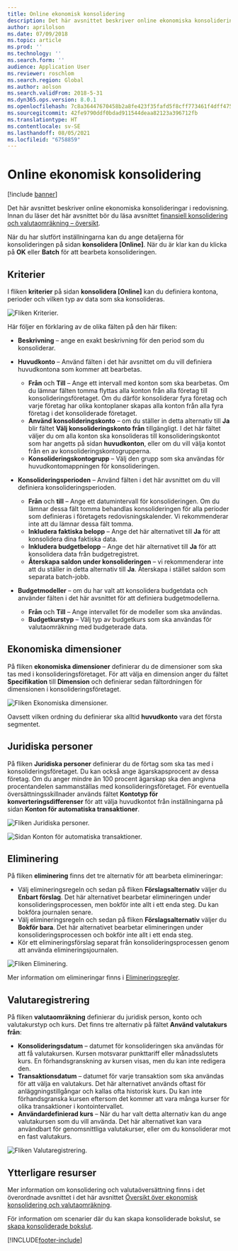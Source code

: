 ```yaml
---
title: Online ekonomisk konsolidering
description: Det här avsnittet beskriver online ekonomiska konsolideringar i redovisning.
author: aprilolson
ms.date: 07/09/2018
ms.topic: article
ms.prod: ''
ms.technology: ''
ms.search.form: ''
audience: Application User
ms.reviewer: roschlom
ms.search.region: Global
ms.author: aolson
ms.search.validFrom: 2018-5-31
ms.dyn365.ops.version: 8.0.1
ms.openlocfilehash: 7c8a36447670458b2a8fe423f35fafd5f8cff773461f4dff47577e52573abc3a
ms.sourcegitcommit: 42fe9790ddf0bdad911544deaa82123a396712fb
ms.translationtype: HT
ms.contentlocale: sv-SE
ms.lasthandoff: 08/05/2021
ms.locfileid: "6758859"
---
```

# <a name="online-financial-consolidations"></a>Online ekonomisk konsolidering

[!include [banner](../includes/banner.md)]

Det här avsnittet beskriver online ekonomiska konsolideringar i redovisning. Innan du läser det här avsnittet bör du läsa avsnittet [finansiell konsolidering och valutaomräkning – översikt](financial-consolidations-currency-translation.md).

När du har slutfört inställningarna kan du ange detaljerna för konsolideringen på sidan **konsolidera [Online]**. När du är klar kan du klicka på **OK** eller **Batch** för att bearbeta konsolideringen.

## <a name="criteria"></a>Kriterier
I fliken **kriterier** på sidan **konsolidera [Online]** kan du definiera kontona, perioder och vilken typ av data som ska konsolideras.

![Fliken Kriterier.](./media/criteria-consolidate-online.png "Fliken Kriterier")

Här följer en förklaring av de olika fälten på den här fliken:

- **Beskrivning** – ange en exakt beskrivning för den period som du konsoliderar.
- **Huvudkonto** – Använd fälten i det här avsnittet om du vill definiera huvudkontona som kommer att bearbetas.

    - **Från** och **Till** – Ange ett intervall med konton som ska bearbetas. Om du lämnar fälten tomma flyttas alla konton från alla företag till konsolideringsföretaget. Om du därför konsoliderar fyra företag och varje företag har olika kontoplaner skapas alla konton från alla fyra företag i det konsoliderade företaget.
    - **Använd konsolideringskonto** – om du ställer in detta alternativ till **Ja** blir fältet **Välj konsolideringskonto från** tillgängligt. I det här fältet väljer du om alla konton ska konsolideras till konsolideringskontot som har angetts på sidan **huvudkonton**, eller om du vill välja kontot från en av konsolideringskontogrupperna.
    - **Konsolideringskontogrupp** – Välj den grupp som ska användas för huvudkontomappningen för konsolideringen.

- **Konsolideringsperioden** – Använd fälten i det här avsnittet om du vill definiera konsolideringsperioden.

    - **Från** och **till** – Ange ett datumintervall för konsolideringen. Om du lämnar dessa fält tomma behandlas konsolideringen för alla perioder som definieras i företagets redovisningskalender. Vi rekommenderar inte att du lämnar dessa fält tomma.
    - **Inkludera faktiska belopp** – Ange det här alternativet till **Ja** för att konsolidera dina faktiska data.
    - **Inkludera budgetbelopp** – Ange det här alternativet till **Ja** för att konsolidera data från budgetregistret.
    - **Återskapa saldon under konsolideringen** – vi rekommenderar inte att du ställer in detta alternativ till **Ja**. Återskapa i stället saldon som separata batch-jobb.

- **Budgetmodeller** – om du har valt att konsolidera budgetdata och använder fälten i det här avsnittet för att definiera budgetmodellerna.

    - **Från** och **Till** – Ange intervallet för de modeller som ska användas.
    - **Budgetkurstyp** – Välj typ av budgetkurs som ska användas för valutaomräkning med budgeterade data.

## <a name="financial-dimensions"></a>Ekonomiska dimensioner
På fliken **ekonomiska dimensioner** definierar du de dimensioner som ska tas med i konsolideringsföretaget. För att välja en dimension anger du fältet **Specifikation** till **Dimension** och definierar sedan fältordningen för dimensionen i konsolideringsföretaget.

![Fliken Ekonomiska dimensioner.](./media/financial-dimensions-cons.png "Fliken Ekonomiska dimensioner")

Oavsett vilken ordning du definierar ska alltid **huvudkonto** vara det första segmentet.

## <a name="legal-entities"></a>Juridiska personer
På fliken **Juridiska personer** definierar du de förtag som ska tas med i konsolideringsföretaget. Du kan också ange ägarskapsprocent av dessa företag. Om du anger mindre än 100 procent ägarskap ska den angivna procentandelen sammanställas med konsolideringsföretaget. För eventuella översättningsskillnader används fältet **Kontotyp för konverteringsdifferenser** för att välja huvudkontot från inställningarna på sidan **Konton för automatiska transaktioner**.

![Fliken Juridiska personer.](./media/legal-entities-cons.png "Fliken Juridiska personer")

![Sidan Konton för automatiska transaktioner.](./media/accounts-for-automatic-cons.png "Sidan Konton för automatiska transaktioner")

## <a name="elimination"></a>Eliminering
På fliken **eliminering** finns det tre alternativ för att bearbeta elimineringar:

- Välj elimineringsregeln och sedan på fliken **Förslagsalternativ** väljer du **Enbart förslag**. Det här alternativet bearbetar elimineringen under konsolideringsprocessen, men bokför inte allt i ett enda steg. Du kan bokföra journalen senare.
- Välj elimineringsregeln och sedan på fliken **Förslagsalternativ** väljer du **Bokför bara**. Det här alternativet bearbetar elimineringen under konsolideringsprocessen och bokför inte allt i ett enda steg.
- Kör ett elimineringsförslag separat från konsolideringsprocessen genom att använda elimineringsjournalen.

![Fliken Eliminering.](./media/elimination-cons-onl.png "Fliken Eliminering")

Mer information om elimineringar finns i [Elimineringsregler](./elimination-rules.md).

## <a name="currency-translation"></a>Valutaregistrering
På fliken **valutaomräkning** definierar du juridisk person, konto och valutakurstyp och kurs. Det finns tre alternativ på fältet **Använd valutakurs från**:

- **Konsolideringsdatum** – datumet för konsolideringen ska användas för att få valutakursen. Kursen motsvarar punkttariff eller månadsslutets kurs. En förhandsgranskning av kursen visas, men du kan inte redigera den.
- **Transaktionsdatum** – datumet för varje transaktion som ska användas för att välja en valutakurs. Det här alternativet används oftast för anläggningstillgångar och kallas ofta historisk kurs. Du kan inte förhandsgranska kursen eftersom det kommer att vara många kurser för olika transaktioner i kontointervallet.
- **Användardefinierad kurs** – När du har valt detta alternativ kan du ange valutakursen som du vill använda. Det här alternativet kan vara användbart för genomsnittliga valutakurser, eller om du konsoliderar mot en fast valutakurs.

![Fliken Valutaregistrering.](./media/currency-translation-cons-online.png "Fliken Valutaregistrering")

## <a name="additional-resources"></a>Ytterligare resurser

Mer information om konsolidering och valutaöversättning finns i det överordnade avsnittet i det här avsnittet [Översikt över ekonomisk konsolidering och valutaomräkning](./financial-consolidations-currency-translation.md).

För information om scenarier där du kan skapa konsoliderade bokslut, se [skapa konsoliderade bokslut](./generating-consolidated-financial-statements.md).


[!INCLUDE[footer-include](../../includes/footer-banner.md)]